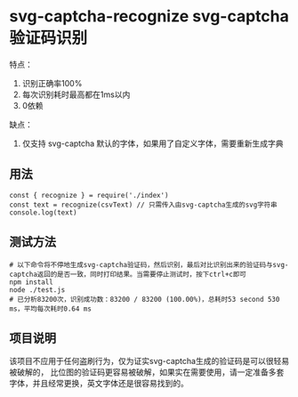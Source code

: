 # svg-captcha-recognize svg-captcha验证码识别

特点：
1. 识别正确率100%
2. 每次识别耗时最高都在1ms以内
3. 0依赖

缺点：
1. 仅支持 svg-captcha 默认的字体，如果用了自定义字体，需要重新生成字典

## 用法

    const { recognize } = require('./index')
    const text = recognize(csvText) // 只需传入由svg-captcha生成的svg字符串
    console.log(text)

## 测试方法

    # 以下命令将不停地生成svg-captcha验证码，然后识别，最后对比识别出来的验证码与svg-captcha返回的是否一致，同时打印结果。当需要停止测试时，按下ctrl+c即可
    npm install
    node ./test.js
    # 已分析83200次，识别成功数：83200 / 83200 (100.00%)，总耗时53 second 530 ms，平均每次耗时0.64 ms

## 项目说明

该项目不应用于任何盗刷行为，仅为证实svg-captcha生成的验证码是可以很轻易被破解的，
比位图的验证码更容易被破解，如果实在需要使用，请一定准备多套字体，并且经常更换，英文字体还是很容易找到的。

